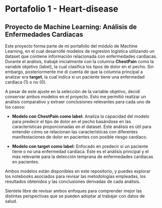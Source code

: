 # Portafolio 1 - Heart-disease

## Proyecto de Machine Learning: Análisis de Enfermedades Cardíacas

Este proyecto forma parte de mi portafolio del módulo de Machine Learning, en el cual desarrollé modelos de regresión logística utilizando un dataset que contiene información relacionada con enfermedades cardíacas. Durante el análisis, trabajé inicialmente con la columna **ChestPain** como la variable objetivo (label), la cual clasifica los tipos de dolor en el pecho. Sin embargo, posteriormente me di cuenta de que la columna principal a analizar era **target**, la cual indica si un paciente tiene una enfermedad cardíaca (1) o no (0).

A pesar de este ajuste en la selección de la variable objetivo, decidí conservar ambos modelos en el proyecto. Esto me permitió realizar un análisis comparativo y extraer conclusiones relevantes para cada uno de los casos:

- **Modelo con ChestPain como label:** Analiza la capacidad del modelo para predecir el tipo de dolor en el pecho basándose en las características proporcionadas en el dataset. Este análisis es útil para entender cómo se relacionan las características con diferentes manifestaciones de dolor en pacientes con posible riesgo cardíaco.
  
- **Modelo con target como label:** Enfocado en predecir si un paciente tiene o no una enfermedad cardíaca. Este es el análisis principal y el más relevante para la detección temprana de enfermedades cardíacas en pacientes.

Ambos modelos están disponibles en este repositorio, y puedes explorar los notebooks asociados para revisar las metodologías empleadas, los resultados obtenidos y las conclusiones derivadas de cada análisis.

Sientete libre de revisar ambos enfoques para comprender mejor las distintas perspectivas que se pueden adoptar al trabajar con datos de salud.

